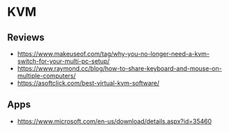 # KVM

## Reviews

* https://www.makeuseof.com/tag/why-you-no-longer-need-a-kvm-switch-for-your-multi-pc-setup/
* https://www.raymond.cc/blog/how-to-share-keyboard-and-mouse-on-multiple-computers/
* https://asoftclick.com/best-virtual-kvm-software/

## Apps

* https://www.microsoft.com/en-us/download/details.aspx?id=35460
